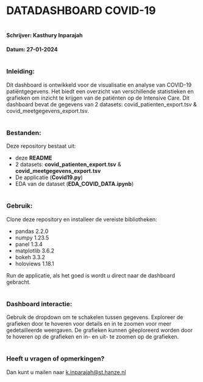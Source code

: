 # DATADASHBOARD COVID-19 
#
#### Schrijver: Kasthury Inparajah
#### Datum: 27-01-2024

#
### Inleiding:
Dit dashboard is ontwikkeld voor de visualisatie en analyse van COVID-19 patiëntgegevens. Het biedt een overzicht van verschillende statistieken en grafieken om inzicht te krijgen van de patiënten op de Intensive Care. 
Dit dashboard bevat de gegevens van 2 datasets: covid_patienten_export.tsv & covid_meetgegevens_export.tsv. 

#
### Bestanden:
Deze repository bestaat uit:
- deze **README**
- 2 datasets: **covid_patienten_export.tsv** & **covid_meetgegevens_export.tsv**
- De applicatie (**Covid19.py**)
- EDA van de dataset (**EDA_COVID_DATA.ipynb**)
#
### Gebruik:
Clone deze repository en installeer de vereiste bibliotheken: 
- pandas 2.2.0
- numpy 1.23.5
- panel 1.3.4
- matplotlib 3.6.2
- bokeh 3.3.2
- holoviews 1.18.1

Run de applicatie, als het goed is wordt u direct naar de dashboard gebracht. 

#
### Dashboard interactie:
Gebruik de dropdown om te schakelen tussen gegevens.
Exploreer de grafieken door te hoveren voor details en in te zoomen voor meer gedetailleerde weergaven.
De grafieken kunnen gëeploreerd worden door te hoveren op de grafieken en in- en uit- te zoomen op de grafieken. 

#
### Heeft u vragen of opmerkingen?
Dan kunt u mailen naar k.inparajah@st.hanze.nl

